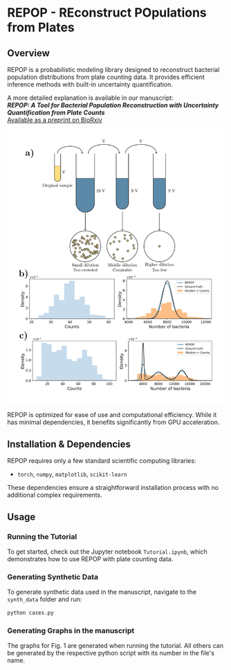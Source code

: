 # **REPOP** - REconstruct POpulations from Plates

## Overview

REPOP is a probabilistic modeling library designed to reconstruct bacterial population distributions from plate counting data. It provides efficient inference methods with built-in uncertainty quantification.

A more detailed explanation is available in our manuscript:  
**_REPOP: A Tool for Bacterial Population Reconstruction with Uncertainty Quantification from Plate Counts_**  
[Available as a preprint on BioRxiv](https://www.biorxiv.org/content/10.1101/2025.04.01.644179v1)

<div style="background-color:white; display:inline-block; padding:10px;">
<img src="https://github.com/PessoaP/REPOP/blob/main/graphs/fig1.jpg?raw=true" width="600"/>
</div>

REPOP is optimized for ease of use and computational efficiency. While it has minimal dependencies, it benefits significantly from GPU acceleration.

## Installation & Dependencies

REPOP requires only a few standard scientific computing libraries:

- `torch`, `numpy`, `matplotlib`, `scikit-learn`

These dependencies ensure a straightforward installation process with no additional complex requirements.

## Usage

### Running the Tutorial

To get started, check out the Jupyter notebook `Tutorial.ipynb`, which demonstrates how to use REPOP with plate counting data.

### Generating Synthetic Data

To generate synthetic data used in the manuscript, navigate to the `synth_data` folder and run:

```bash
python cases.py
```

### Generating Graphs in the manuscript

The graphs for Fig. 1 are generated when running the tutorial. All others can be generated by the respective python script with its number in the file's name.
